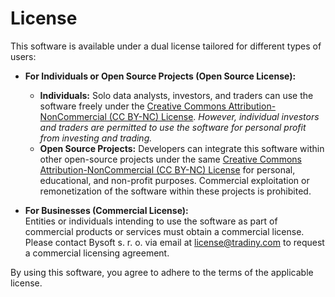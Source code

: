 # License

This software is available under a dual license tailored for different types of users:

- **For Individuals or Open Source Projects (Open Source License):**

  - **Individuals:** Solo data analysts, investors, and traders can use the software freely under the [Creative Commons Attribution-NonCommercial (CC BY-NC) License](https://creativecommons.org/licenses/by-nc/4.0/deed.en). _However, individual investors and traders are permitted to use the software for personal profit from investing and trading._
  - **Open Source Projects:** Developers can integrate this software within other open-source projects under the same [Creative Commons Attribution-NonCommercial (CC BY-NC) License](https://creativecommons.org/licenses/by-nc/4.0/deed.en) for personal, educational, and non-profit purposes. Commercial exploitation or remonetization of the software within these projects is prohibited.

- **For Businesses (Commercial License):**  
  Entities or individuals intending to use the software as part of commercial products or services must obtain a commercial license. Please contact Bysoft s. r. o. via email at [license@tradiny.com](mailto:license@tradiny.com) to request a commercial licensing agreement.

By using this software, you agree to adhere to the terms of the applicable license.
